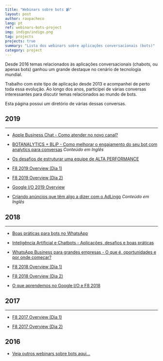 ```yaml
---
title: "Webinars sobre bots 📹"
layout: post
author: ravpacheco
lang: pt
ref: webinars-bots-project
img: indigo/indigo.png
tag: projects
projects: true
summary: "Lista dos webinars sobre aplicações conversacionais (bots)"
category: project
---
```


Desde 2016 temas relacionados às aplicações conversacionais (chabots, ou apenas bots) ganhou um grande destaque no cenário de tecnologia mundial.  

Trabalho com este tipo de aplicação desde 2013 e acompanhei de perto toda essa evolução. Ao longo dos anos, participei de várias conversas interessantes para discutir temas relacionados ao mundo de bots.

Esta página possui um diretório de várias dessas conversas.

## 2019
-----------------------------

* [Apple Business Chat - Como atender no novo canal?](https://conversa.take.net/apple-business-chat)

* [BOTANALYTICS + BLiP - Como melhorar o engajamento do seu bot com analytics para conversas](https://conversa.take.net/botanalytics-blip)
*Conteúdo em Inglês*

* [Os desafios de estruturar uma equipe de ALTA PERFORMANCE](https://conversa.take.net/webinar-equipe-de-alta-performance)

* [F8 2019 Overview (Dia 1)](https://www.facebook.com/talktotake/videos/867300336940390/)

* [F8 2019 Overview (Dia 2)](https://www.facebook.com/talktotake/videos/1227530307403011/)

* [Google I/O 2019 Overview](https://www.facebook.com/talktotake/videos/846348719056806/)

* [Criando anúncios que têm algo a dizer com o AdLingo](http://blip.ai/webinar-adlingo)
*Conteúdo em Inglês*

## 2018
-----------------------------

* [Boas práticas para bots no WhatsApp](https://conversa.take.net/webinar-boas-praticas-no-whatsapp)

* [Inteligência Artificial e Chatbots - Aplicações, desafios e boas práticas](https://conversa.take.net/webinar-inteligencia-artificial)

* [WhatsApp Business para grandes empresas - O que é, oportunidades e por onde começar?](https://conversa.take.net/webinar-inteligencia-artificial)

* [F8 2018 Overview (Dia 1)](https://www.facebook.com/talktotake/videos/1966402003401094/)

* [F8 2018 Overview (Dia 2)](https://www.facebook.com/talktotake/videos/1967706946603933/)

* [O que aprendemos no Google I/O e F8 2018](https://conversa.take.net/webinar-aprendizados-googleio-f8)

## 2017
-----------------------------

* [F8 2017 Overview (Dia 1)](https://www.facebook.com/talktotake/videos/1481917191849580/)

* [F8 2017 Overview (Dia 2)](https://www.facebook.com/talktotake/videos/1483005218407444/)

## 2016

* [Veja outros webinars sobre bots aqui...](/projeto-resumo-semanal-chatbot)
